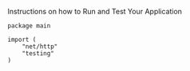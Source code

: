 Instructions on how to Run and Test Your Application

```
package main

import (
	"net/http"
	"testing"
)
```
 
